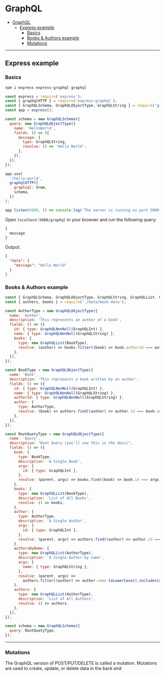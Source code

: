# GraphQL

- [GraphQL](#graphql)
  - [Express example](#express-example)
    - [Basics](#basics)
    - [Books \& Authors example](#books--authors-example)
    - [Mutations](#mutations)

---

## Express example

### Basics

```bash
npm i express express-graphql graphql
```

```js
const express = require('express');
const { graphqlHTTP } = require('express-graphql');
const { GraphQLSchema, GraphQLObjectType, GraphQLString } = require('graphql');
const app = express();

const schema = new GraphQLSchema({
  query: new GraphQLObjectType({
    name: 'HelloWorld',
    fields: () => ({
      message: {
        type: GraphQLString,
        resolve: () => 'Hello World',
      },
    }),
  }),
});

app.use(
  '/hello-world',
  graphqlHTTP({
    graphiql: true,
    schema,
  })
);

app.listen(5000, () => console.log('The server is running on port 5000'));
```

Open `localhost:5000/graphql` in your browser and run the following query:

```graphql
{
  message
}
```

Output: 
  
```json
{
  "data": {
    "message": "Hello World"
  }
}
```

### Books & Authors example

```js
const { GraphQLSchema, GraphQLObjectType, GraphQLString, GraphQLList, GraphQLInt, GraphQLNonNull } = require('graphql');
const { authors, books } = require('./data/book-data');

const AuthorType = new GraphQLObjectType({
  name: 'Author',
  description: 'This represents an author of a book',
  fields: () => ({
    id: { type: GraphQLNonNull(GraphQLInt) },
    name: { type: GraphQLNonNull(GraphQLString) },
    books: {
      type: new GraphQLList(BookType),
      resolve: (author) => books.filter((book) => book.authorId === author.id),
    },
  }),
});

const BookType = new GraphQLObjectType({
  name: 'Book',
  description: 'This represents a book written by an author',
  fields: () => ({
    id: { type: GraphQLNonNull(GraphQLInt) },
    name: { type: GraphQLNonNull(GraphQLString) },
    authorId: { type: GraphQLNonNull(GraphQLString) },
    author: {
      type: AuthorType,
      resolve: (book) => authors.find((author) => author.id === book.authorId),
    },
  }),
});

const RootQuetyType = new GraphQLObjectType({
  name: 'Query',
  description: "Root Query (you'll see this in the docs)",
  fields: () => ({
    book: {
      type: BookType,
      description: 'A Single Book',
      args: {
        id: { type: GraphQLInt },
      },
      resolve: (parent, args) => books.find((book) => book.id === args.id),
    },
    books: {
      type: new GraphQLList(BookType),
      description: 'List of All Books',
      resolve: () => books,
    },
    author: {
      type: AuthorType,
      description: 'A Single Author',
      args: {
        id: { type: GraphQLInt },
      },
      resolve: (parent, args) => authors.find((author) => author.id === args.id),
    },
    authorsByName: {
      type: new GraphQLList(AuthorType),
      description: 'A Single Author by name',
      args: {
        name: { type: GraphQLString },
      },
      resolve: (parent, args) =>
        authors.filter((author) => author.name.toLowerCase().includes(args.name.toLowerCase())),
    },
    authors: {
      type: new GraphQLList(AuthorType),
      description: 'List of All Authors',
      resolve: () => authors,
    },
  }),
});

const schema = new GraphQLSchema({
  query: RootQuetyType,
});
```

---

### Mutations

The GraphQL version of POST/PUT/DELETE is called a mutation. Mutations are used to create, update, or delete data in the back end

```js

```